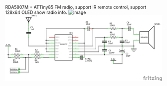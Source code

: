 RDA5807M + ATTiny85 FM radio, support IR remote control, support 128x64 OLED show radio info.
![image](20221007_220152.jpg)
![circuit diagram](radio_module.png)
